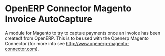 OpenERP Connector Magento Invoice AutoCapture
=========================================

A module for Magento to try to capture payments once an invoice has been createdf from OpenERP. This is to be used with the Openerp Magento Connector (for more info see <a href="http://www.openerp-magento-connector.com">http://www.openerp-magento-connector.com</a>).
